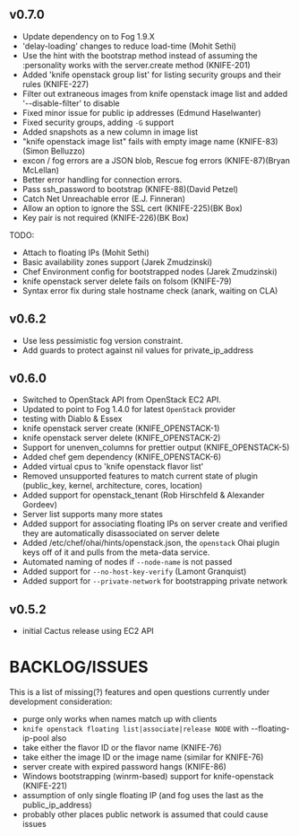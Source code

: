 ## v0.7.0
* Update dependency on to Fog 1.9.X
* 'delay-loading' changes to reduce load-time (Mohit Sethi)
* Use the hint with the bootstrap method instead of assuming the :personality works with the server.create method (KNIFE-201)
* Added 'knife openstack group list' for listing security groups and their rules (KNIFE-227)
* Filter out extraneous images from knife openstack image list and added '--disable-filter' to disable
* Fixed minor issue for public ip addresses (Edmund Haselwanter)
* Fixed security groups, adding `-G` support
* Added snapshots as a new column in image list
* "knife openstack image list" fails with empty image name (KNIFE-83)(Simon Belluzzo)
* excon / fog errors are a JSON blob, Rescue fog errors (KNIFE-87)(Bryan McLellan)
* Better error handling for connection errors.
* Pass ssh_password to bootstrap (KNIFE-88)(David Petzel)
* Catch Net Unreachable error (E.J. Finneran)
* Allow an option to ignore the SSL cert (KNIFE-225)(BK Box)
* Key pair is not required (KNIFE-226)(BK Box)

TODO:
* Attach to floating IPs (Mohit Sethi)
* Basic availability zones support (Jarek Zmudzinski)
* Chef Environment config for bootstrapped nodes (Jarek Zmudzinski)
* knife openstack server delete fails on folsom (KNIFE-79)
* Syntax error fix during stale hostname check (anark, waiting on CLA)

## v0.6.2
* Use less pessimistic fog version constraint.
* Add guards to protect against nil values for private_ip_address

## v0.6.0
* Switched to OpenStack API from OpenStack EC2 API.
* Updated to point to Fog 1.4.0 for latest `OpenStack` provider
* testing with Diablo & Essex
* knife openstack server create (KNIFE_OPENSTACK-1)
* knife openstack server delete (KNIFE_OPENSTACK-2)
* Support for unenven_columns for prettier output (KNIFE_OPENSTACK-5)
* Added chef gem dependency (KNIFE_OPENSTACK-6)
* Added virtual cpus to 'knife openstack flavor list'
* Removed unsupported features to match current state of plugin (public_key, kernel, architecture, cores, location)
* Added support for openstack_tenant (Rob Hirschfeld & Alexander Gordeev)
* Server list supports many more states
* Added support for associating floating IPs on server create and verified they are automatically disassociated on server delete
* Added /etc/chef/ohai/hints/openstack.json, the `openstack` Ohai plugin keys off of it and pulls from the meta-data service.
* Automated naming of nodes if `--node-name` is not passed
* Added support for `--no-host-key-verify` (Lamont Granquist)
* Added support for `--private-network` for bootstrapping private network

## v0.5.2
* initial Cactus release using EC2 API

# BACKLOG/ISSUES #
This is a list of missing(?) features and open questions currently under development consideration:

* purge only works when names match up with clients
* `knife openstack floating list|associate|release NODE` with --floating-ip-pool also
* take either the flavor ID or the flavor name (KNIFE-76)
* take either the image ID or the image name (similar for KNIFE-76)
* server create with expired password hangs (KNIFE-86)
* Windows bootstrapping (winrm-based) support for knife-openstack (KNIFE-221)
* assumption of only single floating IP (and fog uses the last as the public_ip_address)
* probably other places public network is assumed that could cause issues
